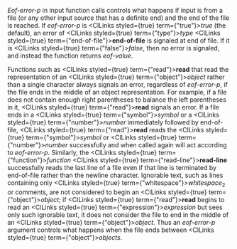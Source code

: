  



*Eof-error-p* in input function calls controls what happens if input is from a file (or any other input source that has a definite end) and the end of the file is reached. If *eof-error-p* is <ClLinks styled={true} term={"true"}><i>true</i></ClLinks> (the default), an error of <ClLinks styled={true} term={"type"}><i>type</i></ClLinks> <ClLinks styled={true} term={"end-of-file"}><b>end-of-file</b></ClLinks> is signaled at end of file. If it is <ClLinks styled={true} term={"false"}><i>false</i></ClLinks>, then no error is signaled, and instead the function returns *eof-value*. 



Functions such as <ClLinks styled={true} term={"read"}><b>read</b></ClLinks> that read the representation of an <ClLinks styled={true} term={"object"}><i>object</i></ClLinks> rather than a single character always signals an error, regardless of *eof-error-p*, if the file ends in the middle of an object representation. For example, if a file does not contain enough right parentheses to balance the left parentheses in it, <ClLinks styled={true} term={"read"}><b>read</b></ClLinks> signals an error. If a file ends in a <ClLinks styled={true} term={"symbol"}><i>symbol</i></ClLinks> or a <ClLinks styled={true} term={"number"}><i>number</i></ClLinks> immediately followed by end-of-file, <ClLinks styled={true} term={"read"}><b>read</b></ClLinks> reads the <ClLinks styled={true} term={"symbol"}><i>symbol</i></ClLinks> or <ClLinks styled={true} term={"number"}><i>number</i></ClLinks> successfully and when called again will act according to *eof-error-p*. Similarly, the <ClLinks styled={true} term={"function"}><i>function</i></ClLinks> <ClLinks styled={true} term={"read-line"}><b>read-line</b></ClLinks> successfully reads the last line of a file even if that line is terminated by end-of-file rather than the newline character. Ignorable text, such as lines containing only <ClLinks styled={true} term={"whitespace"}><i>whitespace</i></ClLinks><sub>2</sub> or comments, are not considered to begin an <ClLinks styled={true} term={"object"}><i>object</i></ClLinks>; if <ClLinks styled={true} term={"read"}><b>read</b></ClLinks> begins to read an <ClLinks styled={true} term={"expression"}><i>expression</i></ClLinks> but sees only such ignorable text, it does not consider the file to end in the middle of an <ClLinks styled={true} term={"object"}><i>object</i></ClLinks>. Thus an *eof-error-p* argument controls what happens when the file ends between <ClLinks styled={true} term={"object"}><i>objects</i></ClLinks>. 







 



 



